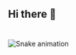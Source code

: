 ## Hi there 👋

<!--
**KevinProgramador2/KevinProgramador2** is a ✨ _special_ ✨ repository because its `README.md` (this file) appears on your GitHub profile.

Here are some ideas to get you started:

- 🔭 I’m currently working on ...
- 🌱 I’m currently learning ...
- 👯 I’m looking to collaborate on ...
- 🤔 I’m looking for help with ...
- 💬 Ask me about ...
- 📫 How to reach me: ...
- 😄 Pronouns: ...
- ⚡ Fun fact: ...
-->

###

<br clear="both">

<img src="https://raw.githubusercontent.com/JuandaSilvaa/KevinProgramador2/output/snake.svg" alt="Snake animation" />

###
